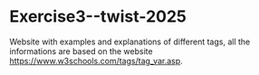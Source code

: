 # Exercise3--twist-2025
Website with examples and explanations of different tags, all the informations are based on the website https://www.w3schools.com/tags/tag_var.asp. 
